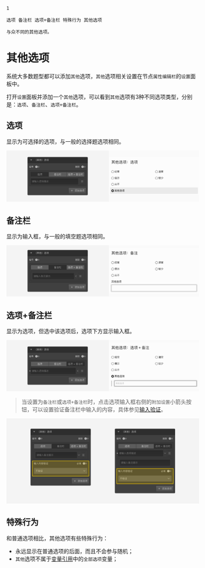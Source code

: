 ```index
1
```
```tag
选项 备注栏 选项+备注栏 特殊行为 其他选项
```
```summary
与众不同的其他选项。
```
# 其他选项

系统大多数题型都可以添加`其他`选项，`其他`选项相关设置在节点`属性编辑栏`的`设置`面板中。

打开`设置`面板并添加一个`其他`选项，可以看到`其他`选项有3种不同选项类型，分别是：`选项`、`备注栏`、`选项+备注栏`。

## 选项
显示为可选择的选项，与一般的选择题选项相同。

<img src='./assets/01otherOption/choice.png'>

## 备注栏
显示为输入框，与一般的填空题选项相同。

<img src='./assets/01otherOption/comments.png'>

## 选项+备注栏
显示为选项，但选中该选项后，选项下方显示输入框。

<img src='./assets/01otherOption/both.png'>

> 当设置为`备注栏`或`选项+备注栏`时，点击选项输入框右侧的`附加设置`小箭头按钮，可以设置验证备注栏中输入的内容，具体参见[输入验证](../11nodeSettings/03optionSetting/04inputValidation.md)。

<img src='./assets/01otherOption/validation-options.png'>

## 特殊行为
和普通选项相比，其他选项有些特殊行为：
+ 永远显示在普通选项的后面，而且不会参与随机；
+ `其他`选项不属于[变量引用](../16variable/12useVariable.md)中的`全部选项`变量；
